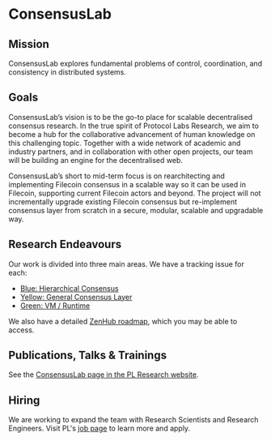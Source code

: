 
# ConsensusLab

## Mission

ConsensusLab explores fundamental problems of control, coordination, and consistency in distributed systems.

## Goals

ConsensusLab’s vision is to be the go-to place for scalable decentralised consensus research. In the true spirit of Protocol Labs Research, we aim to become a hub for the collaborative advancement of human knowledge on this challenging topic. Together with a wide network of academic and industry partners, and in collaboration with other open projects, our team will be building an engine for the decentralised web.

ConsensusLab’s short to mid-term focus is on rearchitecting and implementing Filecoin consensus in a scalable way so it can be used in Filecoin, supporting current Filecoin actors and beyond. The project will not incrementally upgrade existing Filecoin consensus but re-implement consensus layer from scratch in a secure, modular, scalable and upgradable way.

## Research Endeavours

Our work is divided into three main areas. We have a tracking issue for each:
* [Blue: Hierarchical Consensus](https://github.com/protocol/ConsensusLab/issues/3)
* [Yellow: General Consensus Layer](https://github.com/protocol/ConsensusLab/issues/2)
* [Green: VM / Runtime](https://github.com/protocol/ConsensusLab/issues/1)

We also have a detailed [ZenHub roadmap](https://app.zenhub.com/workspaces/consensuslab-60f84a7fa2395a0011e4134c/roadmap?invite=true), which you may be able to access.

## Publications, Talks & Trainings

See the [ConsensusLab page in the PL Research website](https://research.protocol.ai/groups/consensuslab/).

## Hiring

We are working to expand the team with Research Scientists and Research Engineers. Visit PL's [job page](https://protocol.ai/join/) to learn more and apply.
